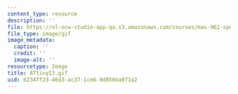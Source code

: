 ```yaml
---
content_type: resource
description: ''
file: https://ol-ocw-studio-app-qa.s3.amazonaws.com/courses/mas-962-special-topics-new-textiles-spring-2010/6234ff2346d3ac371ce69d856ba8f1a2_ATtiny13.gif
file_type: image/gif
image_metadata:
  caption: ''
  credit: ''
  image-alt: ''
resourcetype: Image
title: ATtiny13.gif
uid: 6234ff23-46d3-ac37-1ce6-9d856ba8f1a2
---
```

